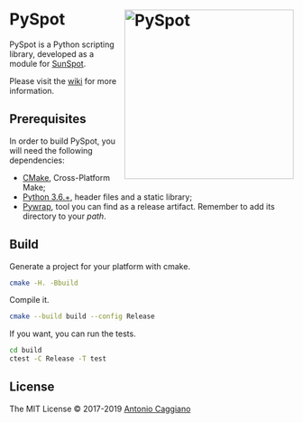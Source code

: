# PySpot<img align="right" alt="PySpot" width="300" height="300" src="https://upload.wikimedia.org/wikipedia/commons/thumb/9/95/PEO-snake_alt.svg/2000px-PEO-snake_alt.svg.png" />

PySpot is a Python scripting library, developed as a module for [SunSpot](https://github.com/Fahien/sunspot).

Please visit the [wiki](https://github.com/Fahien/pyspot/wiki) for more information.

## Prerequisites

In order to build PySpot, you will need the following dependencies:
- [CMake](https://cmake.org), Cross-Platform Make;
- [Python 3.6.+](https://www.python.org/downloads/), header files and a static library;
- [Pywrap](), tool you can find as a release artifact. Remember to add its directory to your *path*.

## Build

Generate a project for your platform with cmake.
```bash
cmake -H. -Bbuild
```

Compile it.
```bash
cmake --build build --config Release
```

If you want, you can run the tests.
```bash
cd build
ctest -C Release -T test
```

## License

The MIT License © 2017-2019 [Antonio Caggiano](http://www.fahien.me)
